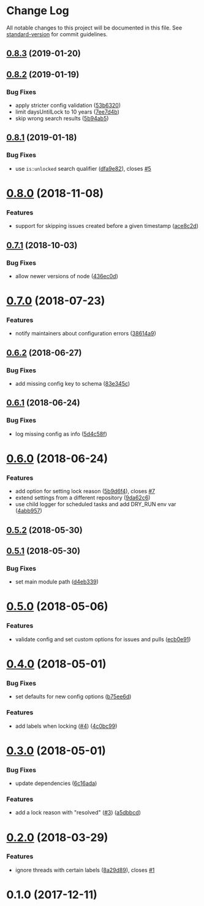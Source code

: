 # Change Log

All notable changes to this project will be documented in this file. See [standard-version](https://github.com/conventional-changelog/standard-version) for commit guidelines.

<a name="0.8.3"></a>
## [0.8.3](https://github.com/dessant/lock-threads/compare/v0.8.2...v0.8.3) (2019-01-20)



<a name="0.8.2"></a>
## [0.8.2](https://github.com/dessant/lock-threads/compare/v0.8.1...v0.8.2) (2019-01-19)


### Bug Fixes

* apply stricter config validation ([53b6320](https://github.com/dessant/lock-threads/commit/53b6320))
* limit daysUntilLock to 10 years ([7ee7d4b](https://github.com/dessant/lock-threads/commit/7ee7d4b))
* skip wrong search results ([5b94ab5](https://github.com/dessant/lock-threads/commit/5b94ab5))



<a name="0.8.1"></a>
## [0.8.1](https://github.com/dessant/lock-threads/compare/v0.8.0...v0.8.1) (2019-01-18)


### Bug Fixes

* use `is:unlocked` search qualifier ([dfa9e82](https://github.com/dessant/lock-threads/commit/dfa9e82)), closes [#5](https://github.com/dessant/lock-threads/issues/5)



<a name="0.8.0"></a>
# [0.8.0](https://github.com/dessant/lock-threads/compare/v0.7.1...v0.8.0) (2018-11-08)


### Features

* support for skipping issues created before a given timestamp ([ace8c2d](https://github.com/dessant/lock-threads/commit/ace8c2d))



<a name="0.7.1"></a>
## [0.7.1](https://github.com/dessant/lock-threads/compare/v0.7.0...v0.7.1) (2018-10-03)


### Bug Fixes

* allow newer versions of node ([436ec0d](https://github.com/dessant/lock-threads/commit/436ec0d))



<a name="0.7.0"></a>
# [0.7.0](https://github.com/dessant/lock-threads/compare/v0.6.2...v0.7.0) (2018-07-23)


### Features

* notify maintainers about configuration errors ([38614a9](https://github.com/dessant/lock-threads/commit/38614a9))



<a name="0.6.2"></a>
## [0.6.2](https://github.com/dessant/lock-threads/compare/v0.6.1...v0.6.2) (2018-06-27)


### Bug Fixes

* add missing config key to schema ([83e345c](https://github.com/dessant/lock-threads/commit/83e345c))



<a name="0.6.1"></a>
## [0.6.1](https://github.com/dessant/lock-threads/compare/v0.6.0...v0.6.1) (2018-06-24)


### Bug Fixes

* log missing config as info ([5d4c58f](https://github.com/dessant/lock-threads/commit/5d4c58f))



<a name="0.6.0"></a>
# [0.6.0](https://github.com/dessant/lock-threads/compare/v0.5.2...v0.6.0) (2018-06-24)


### Features

* add option for setting lock reason ([5b9d6f4](https://github.com/dessant/lock-threads/commit/5b9d6f4)), closes [#7](https://github.com/dessant/lock-threads/issues/7)
* extend settings from a different repository ([9da62c6](https://github.com/dessant/lock-threads/commit/9da62c6))
* use child logger for scheduled tasks and add DRY_RUN env var ([4abb957](https://github.com/dessant/lock-threads/commit/4abb957))



<a name="0.5.2"></a>
## [0.5.2](https://github.com/dessant/lock-threads/compare/v0.5.1...v0.5.2) (2018-05-30)



<a name="0.5.1"></a>
## [0.5.1](https://github.com/dessant/lock-threads/compare/v0.5.0...v0.5.1) (2018-05-30)


### Bug Fixes

* set main module path ([d4eb339](https://github.com/dessant/lock-threads/commit/d4eb339))



<a name="0.5.0"></a>
# [0.5.0](https://github.com/dessant/lock-threads/compare/v0.4.0...v0.5.0) (2018-05-06)


### Features

* validate config and set custom options for issues and pulls ([ecb0e91](https://github.com/dessant/lock-threads/commit/ecb0e91))



<a name="0.4.0"></a>
# [0.4.0](https://github.com/dessant/lock-threads/compare/v0.3.0...v0.4.0) (2018-05-01)


### Bug Fixes

* set defaults for new config options ([b75ee6d](https://github.com/dessant/lock-threads/commit/b75ee6d))


### Features

* add labels when locking ([#4](https://github.com/dessant/lock-threads/issues/4)) ([4c0bc99](https://github.com/dessant/lock-threads/commit/4c0bc99))



<a name="0.3.0"></a>
# [0.3.0](https://github.com/dessant/lock-threads/compare/v0.2.0...v0.3.0) (2018-05-01)


### Bug Fixes

* update dependencies ([6c16ada](https://github.com/dessant/lock-threads/commit/6c16ada))


### Features

* add a lock reason with "resolved" ([#3](https://github.com/dessant/lock-threads/issues/3)) ([a5dbbcd](https://github.com/dessant/lock-threads/commit/a5dbbcd))



<a name="0.2.0"></a>
# [0.2.0](https://github.com/dessant/lock-threads/compare/v0.1.0...v0.2.0) (2018-03-29)


### Features

* ignore threads with certain labels ([8a29d89](https://github.com/dessant/lock-threads/commit/8a29d89)), closes [#1](https://github.com/dessant/lock-threads/issues/1)



<a name="0.1.0"></a>
# 0.1.0 (2017-12-11)

